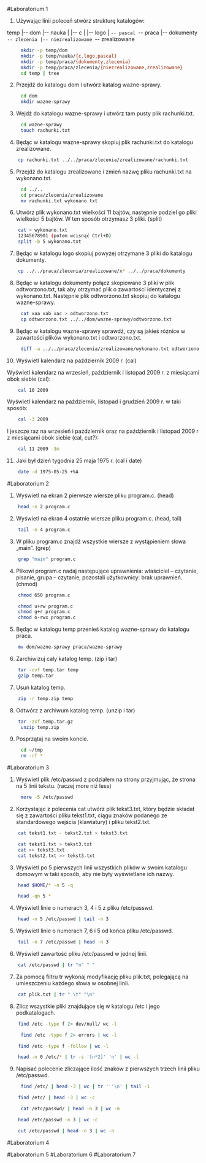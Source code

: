 #Laboratorium 1
1. Używając linii poleceń stwórz strukturę katalogów:

temp
|-- dom
|-- nauka
|   |-- c
|   |-- logo
|   `-- pascal
`-- praca
    |-- dokumenty
    `-- zlecenia
        |-- niezrealizowane
        `-- zrealizowane
```sh
     mkdir -p temp/dom
     mkdir -p temp/nauka/{c,logo,pascal}
     mkdir -p temp/praca/{dokumenty,zlecenia}
     mkdir -p temp/praca/zlecenia/{niezrealizowane,zrealizowane}
     cd temp | tree
```
        

2. Przejdź do katalogu dom i utwórz katalog wazne-sprawy.
```sh
     cd dom
     mkdir wazne-sprawy
```

3. Wejdź do katalogu wazne-sprawy i utwórz tam pusty plik rachunki.txt.
```sh
     cd wazne-sprawy
     touch rachunki.txt
```

4. Będąc w katalogu wazne-sprawy skopiuj plik rachunki.txt do katalogu zrealizowane.
```sh
    cp rachunki.txt ../../praca/zlecenia/zrealizowane/rachunki.txt
```

5. Przejdź do katalogu zrealizowane i zmień nazwę pliku rachunki.txt na wykonano.txt.
```sh
     cd ../..
     cd praca/zlecenia/zrealizowane
     mv rachunki.txt wykonano.txt
```

6. Utwórz plik wykonano.txt wielkości 11 bajtów, następnie podziel go pliki wielkości 5 bajtów. W ten sposób otrzymasz 3 pliki. (split)
```sh
    cat > wykonano.txt 
    12345678901 (potem wcisnąć Ctrl+D)
    split -b 5 wykonano.txt
```

7. Będąc w katalogu logo skopiuj powyżej otrzymane 3 pliki do katalogu dokumenty.
```sh
    cp ../../praca/zlecenia/zrealizowane/x* ../../praca/dokumenty
```

8. Będąc w katalogu dokumenty połącz skopiowane 3 pliki w plik odtworzono.txt, tak aby otrzymać plik o zawartości identycznej z wykonano.txt. Następnie plik odtworzono.txt skopiuj do katalogu wazne-sprawy.
```sh
     cat xaa xab xac > odtworzono.txt
     cp odtworzono.txt ../../dom/wazne-sprawy/odtworzono.txt
```

9. Będąc w katalogu wazne-sprawy sprawdź, czy są jakieś różnice w zawartości plików wykonano.txt i odtworzono.txt.
```sh
     diff -a ../../praca/zlecenia/zrealizowane/wykonano.txt odtworzono.txt
```

10. Wyświetl kalendarz na październik 2009 r. (cal)

Wyświetl kalendarz na wrzesień, październik i listopad 2009 r. z miesiącami obok siebie (cal):

```sh
    cal 10 2009
```

Wyświetl kalendarz na październik, listopad i grudzień 2009 r. w taki sposób:

```sh
    cal -3 2009
```

I jeszcze raz na wrzesień i październik oraz na październik i listopad 2009 r z miesiącami obok siebie (cal, cut?):

```sh
    cal 11 2009 -3m
```

11. Jaki był dzień tygodnia 25 maja 1975 r. (cal i date)

```sh
    date -d 1975-05-25 +%A
```



#Laboratorium 2



1. Wyświetl na ekran 2 pierwsze wiersze pliku program.c. (head)
```sh
    head -n 2 program.c
```

2. Wyświetl na ekran 4 ostatnie wiersze pliku program.c. (head, tail)
```sh
    tail -n 4 program.c
```

3. W pliku program.c znajdź wszystkie wiersze z wystąpieniem słowa „main”. (grep)
```sh
    grep "main" program.c
```

4. Plikowi program.c nadaj następujące uprawnienia: właściciel – czytanie, pisanie, grupa – czytanie, pozostali użytkownicy: brak uprawnień. (chmod)
```sh
    chmod 650 program.c
```
```sh
    chmod u+rw program.c
    chmod g+r program.c
    chmod o-rwx program.c
```

5. Będąc w katalogu temp przenieś katalog wazne-sprawy do katalogu praca.
```sh
    mv dom/wazne-sprawy praca/wazne-sprawy
```

6. Zarchiwizuj cały katalog temp. (zip i tar)
```sh
    tar -cvf temp.tar temp
    gzip temp.tar
```

7. Usuń katalog temp.
```sh
    zip -r temp.zip temp
```

8. Odtwórz z archiwum katalog temp. (unzip i tar)
```sh
    tar -zxf temp.tar.gz
     unzip temp.zip
```
9. Posprzątaj na swoim koncie.
```sh
     cd ~/tmp
     rm -rf *
```



#Laboratorium 3


1. Wyświetl plik /etc/passwd z podziałem na strony przyjmując, że strona na 5 linii tekstu. (raczej more niż less)
```sh
     more -5 /etc/passwd
```

2. Korzystając z polecenia cat utwórz plik tekst3.txt, który będzie składał się z zawartości pliku tekst1.txt, ciągu znaków podanego ze standardowego wejścia (klawiatury) i pliku tekst2.txt.
```sh
    cat tekst1.txt - tekst2.txt > tekst3.txt
```
```sh
    cat tekst1.txt > tekst3.txt
    cat >> tekst3.txt
    cat tekst2.txt >> tekst3.txt
```

3. Wyświetl po 5 pierwszych linii wszystkich plików w swoim katalogu domowym w taki sposób, aby nie były wyświetlane ich nazwy.
```sh
    head $HOME/* -n 5 -q
```
```sh
    head -qn 5 *
```

4. Wyświetl linie o numerach 3, 4 i 5 z pliku /etc/passwd.
```sh
    head -n 5 /etc/passwd | tail -n 3
```

5. Wyświetl linie o numerach 7, 6 i 5 od końca pliku /etc/passwd.
```sh
    tail -n 7 /etc/passwd | head -n 3
```

6. Wyświetl zawartość pliku /etc/passwd w jednej linii.
```sh
    cat /etc/passwd | tr "n" " "
```

7. Za pomocą filtru tr wykonaj modyfikację pliku plik.txt, polegającą na umieszczeniu każdego słowa w osobnej linii.
```sh
    cat plik.txt | tr " \t" "\n"
```

8. Zlicz wszystkie pliki znajdujące się w katalogu /etc i jego podkatalogach.
```sh
    find /etc -type f 2> dev/null/ wc -l
```
```sh
     find /etc -type f 2> errors | wc -l
```
```sh
    find /etc -type f -follow | wc -l
```
```sh
    head -n 0 /etc/* | tr -s '[n*2]' 'n' | wc -l
```


9. Napisać polecenie zliczające ilość znaków z pierwszych trzech linii pliku /etc/passwd.
```sh
     find /etc/ | head -3 | wc | tr '''\n' | tail -1
```
```sh
    find /etc/ | head -3 | wc -c
```
```sh
     cat /etc/passwd/ | head -n 3 | wc -m  

```
```sh
    head /etc/passwd -n 3 | wc -c
```
```sh
    cut /etc/passwd | head -n 3 | wc -n
```



#Laboratorium 4



#Laboratorium 5
#Laboratorium 6 
#Laboratorium 7